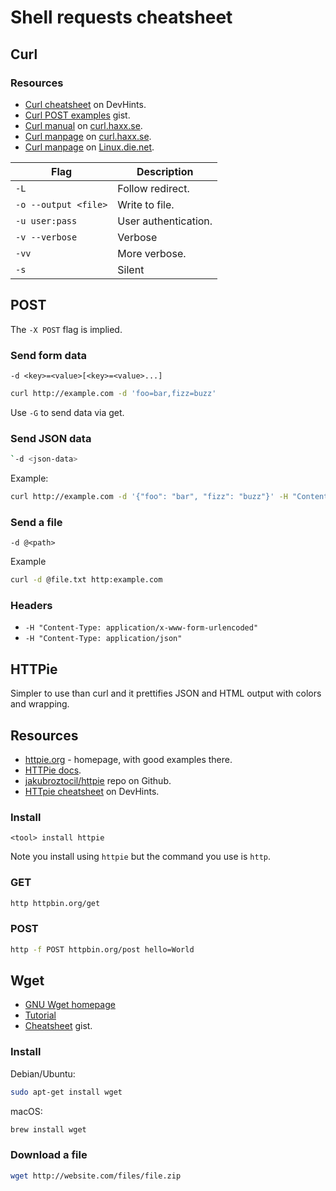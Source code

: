 # Shell requests cheatsheet


## Curl

### Resources

- [Curl cheatsheet](https://devhints.io/curl) on DevHints.
- [Curl POST examples](https://gist.github.com/subfuzion/08c5d85437d5d4f00e58) gist.
- [Curl manual](https://curl.haxx.se/docs/manual.html) on [curl.haxx.se](https://curl.haxx.se).
- [Curl manpage](https://curl.haxx.se/docs/manpage.html) on [curl.haxx.se](https://curl.haxx.se).
- [Curl manpage](https://linux.die.net/man/1/curl) on [Linux.die.net](https://Linux.die.net).


Flag | Description
---  | ---
`-L` | Follow redirect.
`-o --output <file>` | Write to file.
`-u user:pass` | User authentication.
`-v --verbose` | Verbose
`-vv` | More verbose.
`-s` | Silent


## POST

The `-X POST` flag is implied.

### Send form data

```
-d <key>=<value>[<key>=<value>...]
```

```sh
curl http://example.com -d 'foo=bar,fizz=buzz'
```

Use `-G` to send data via get.

### Send JSON data

```sh
`-d <json-data>
```

Example:

```sh
curl http://example.com -d '{"foo": "bar", "fizz": "buzz"}' -H "Content-Type: application/json"
```


### Send a file

```
-d @<path>
```

Example

```sh
curl -d @file.txt http:example.com
```

### Headers

- `-H "Content-Type: application/x-www-form-urlencoded"`
- `-H "Content-Type: application/json"`


## HTTPie

Simpler to use than curl and it prettifies JSON and HTML output with colors and wrapping.

## Resources

- [httpie.org](https://httpie.org/) - homepage, with good examples there.
- [HTTPie docs](https://httpie.org/doc).
- [jakubroztocil/httpie](https://github.com/jakubroztocil/httpie/) repo on Github.
- [HTTpie cheatsheet](https://devhints.io/httpie) on DevHints.


### Install

```
<tool> install httpie
```

Note you install using `httpie` but the command you use is `http`.
 
### GET

```sh
http httpbin.org/get
```

### POST

```sh
http -f POST httpbin.org/post hello=World
```

## Wget

- [GNU Wget homepage](https://www.gnu.org/software/wget/)
- [Tutorial](https://www.computerhope.com/unix/wget.htm)
- [Cheatsheet](https://gist.github.com/Dammmien/4af98e05f9c51c2da007cc70d62bf562) gist.

### Install

Debian/Ubuntu:

```sh
sudo apt-get install wget
```

macOS:

```sh
brew install wget
```

### Download a file

```sh
wget http://website.com/files/file.zip
```
